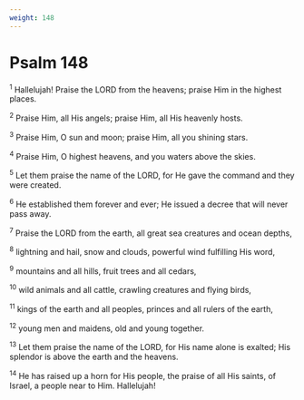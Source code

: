 ```yaml
---
weight: 148
---
```


# Psalm 148

<sup>1</sup> Hallelujah! Praise the LORD from the heavens; praise Him in the highest places. 

<sup>2</sup> Praise Him, all His angels; praise Him, all His heavenly hosts. 

<sup>3</sup> Praise Him, O sun and moon; praise Him, all you shining stars. 

<sup>4</sup> Praise Him, O highest heavens, and you waters above the skies. 

<sup>5</sup> Let them praise the name of the LORD, for He gave the command and they were created. 

<sup>6</sup> He established them forever and ever; He issued a decree that will never pass away. 

<sup>7</sup> Praise the LORD from the earth, all great sea creatures and ocean depths, 

<sup>8</sup> lightning and hail, snow and clouds, powerful wind fulfilling His word, 

<sup>9</sup> mountains and all hills, fruit trees and all cedars, 

<sup>10</sup> wild animals and all cattle, crawling creatures and flying birds, 

<sup>11</sup> kings of the earth and all peoples, princes and all rulers of the earth, 

<sup>12</sup> young men and maidens, old and young together. 

<sup>13</sup> Let them praise the name of the LORD, for His name alone is exalted; His splendor is above the earth and the heavens. 

<sup>14</sup> He has raised up a horn for His people, the praise of all His saints, of Israel, a people near to Him. Hallelujah! 


